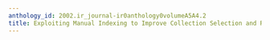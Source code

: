 ```yaml
---
anthology_id: 2002.ir_journal-ir0anthology0volumeA5A4.2
title: Exploiting Manual Indexing to Improve Collection Selection and Retrieval Effectiveness
---
```


